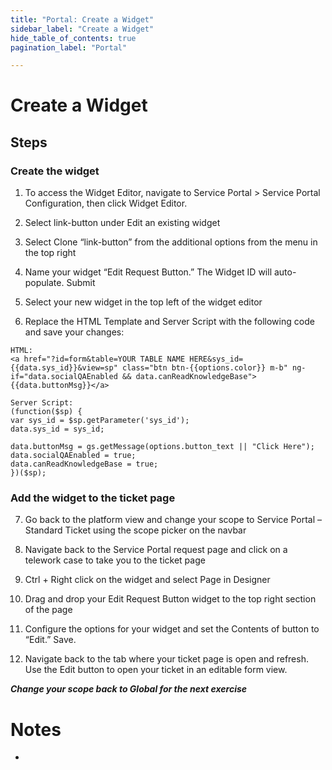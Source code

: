 ```yaml
---
title: "Portal: Create a Widget" 
sidebar_label: "Create a Widget"
hide_table_of_contents: true
pagination_label: "Portal" 

---
```

# Create a Widget



## Steps

### Create the widget

1. To access the Widget Editor, navigate to Service Portal > Service Portal Configuration, then click Widget Editor.

2. Select link-button under Edit an existing widget

3. Select Clone “link-button” from the additional options from the menu in the top right

4. Name your widget “Edit Request Button.”  The Widget ID will auto-populate. Submit

5. Select your new widget in the top left of the widget editor

6. Replace the HTML Template and Server Script with the following code and save your changes:

```
HTML:
<a href="?id=form&table=YOUR TABLE NAME HERE&sys_id={{data.sys_id}}&view=sp" class="btn btn-{{options.color}} m-b" ng-if="data.socialQAEnabled && data.canReadKnowledgeBase">{{data.buttonMsg}}</a>

Server Script:
(function($sp) {
var sys_id = $sp.getParameter('sys_id');
data.sys_id = sys_id; 

data.buttonMsg = gs.getMessage(options.button_text || "Click Here");
data.socialQAEnabled = true;
data.canReadKnowledgeBase = true;
})($sp);
```
### Add the widget to the ticket page

7. Go back to the platform view and change your scope to Service Portal – Standard Ticket using the scope picker on the navbar

8. Navigate back to the Service Portal request page and click on a telework case to take you to the ticket page

9. Ctrl + Right click on the widget and select Page in Designer

10. Drag and drop your Edit Request Button widget to the top right section of the page

11. Configure the options for your widget and set the Contents of button to “Edit.” Save.

12. Navigate back to the tab where your ticket page is open and refresh.  Use the Edit button to open your ticket in an editable form view.

***Change your scope back to Global for the next exercise***





# Notes 

 - 
 